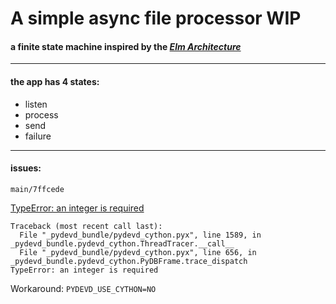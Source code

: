 # A simple async file processor WIP
#### a finite state machine inspired by the [_Elm Architecture_](https://guide.elm-lang.org/architecture/)
***
#### the app has 4 states: 
- listen
- process
- send
- failure

***
#### issues:
`main/7ffcede`

[TypeError: an integer is required](https://youtrack.jetbrains.com/issue/PY-50572)
```
Traceback (most recent call last):
  File "_pydevd_bundle/pydevd_cython.pyx", line 1589, in _pydevd_bundle.pydevd_cython.ThreadTracer.__call__
  File "_pydevd_bundle/pydevd_cython.pyx", line 656, in _pydevd_bundle.pydevd_cython.PyDBFrame.trace_dispatch
TypeError: an integer is required
```
Workaround:
`PYDEVD_USE_CYTHON=NO`
